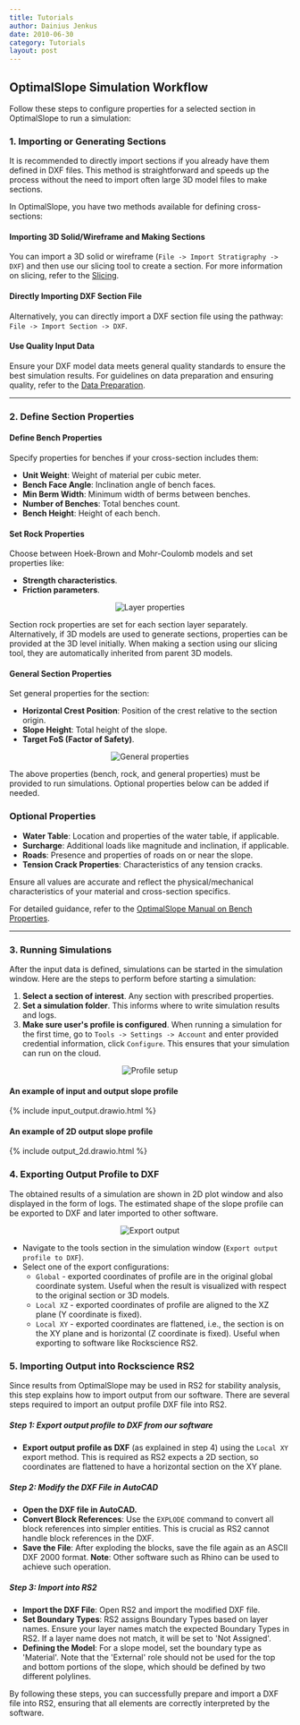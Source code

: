 ```yaml
---
title: Tutorials
author: Dainius Jenkus
date: 2010-06-30
category: Tutorials
layout: post
---
```


## OptimalSlope Simulation Workflow

Follow these steps to configure properties for a selected section in OptimalSlope to run a simulation:

### 1. Importing or Generating Sections

It is recommended to directly import sections if you already have them defined in DXF files. This method is straightforward and speeds up the process without the need to import often large 3D model files to make sections.

In OptimalSlope, you have two methods available for defining cross-sections:

#### Importing 3D Solid/Wireframe and Making Sections
You can import a 3D solid or wireframe (`File -> Import Stratigraphy -> DXF`) and then use our slicing tool to create a section. For more information on slicing, refer to the [Slicing](https://optimalslope.github.io/manual/pages/slicing/2-slicing/).

#### Directly Importing DXF Section File
Alternatively, you can directly import a DXF section file using the pathway: `File -> Import Section -> DXF`. 
#### Use Quality Input Data
Ensure your DXF model data meets general quality standards to ensure the best simulation results. For guidelines on data preparation and ensuring quality, refer to the [Data Preparation](https://optimalslope.github.io/manual/pages/Data%20Suitability/7-data/).

---
### 2. Define Section Properties

#### Define Bench Properties
Specify properties for benches if your cross-section includes them:
- **Unit Weight**: Weight of material per cubic meter.
- **Bench Face Angle**: Inclination angle of bench faces.
- **Min Berm Width**: Minimum width of berms between benches.
- **Number of Benches**: Total benches count.
- **Bench Height**: Height of each bench.

#### Set Rock Properties
Choose between Hoek-Brown and Mohr-Coulomb models and set properties like:
- **Strength characteristics**.
- **Friction parameters**.

<p align="center">
  <img src="https://OptimalSlope.github.io/manual/assets/tutorial/layer_properties.png" alt="Layer properties"/>
</p>

Section rock properties are set for each section layer separately. Alternatively, if 3D models are used to generate sections, properties can be provided at the 3D level initially. When making a section using our slicing tool, they are automatically inherited from parent 3D models.

#### General Section Properties
Set general properties for the section:
- **Horizontal Crest Position**: Position of the crest relative to the section origin.
- **Slope Height**: Total height of the slope.
- **Target FoS (Factor of Safety)**.

<p align="center">
  <img src="https://OptimalSlope.github.io/manual/assets/tutorial/general_properties.png" alt="General properties"/>
</p>

The above properties (bench, rock, and general properties) must be provided to run simulations. Optional properties below can be added if needed.

### Optional Properties
- **Water Table**: Location and properties of the water table, if applicable.
- **Surcharge**: Additional loads like magnitude and inclination, if applicable.
- **Roads**: Presence and properties of roads on or near the slope.
- **Tension Crack Properties**: Characteristics of any tension cracks.

Ensure all values are accurate and reflect the physical/mechanical characteristics of your material and cross-section specifics.

For detailed guidance, refer to the [OptimalSlope Manual on Bench Properties](https://optimalslope.github.io/manual/pages/properties/6-properties/#bench-properties).

---
### 3. Running Simulations

After the input data is defined, simulations can be started in the simulation window. Here are the steps to perform before starting a simulation:
1. **Select a section of interest**. Any section with prescribed properties.
2. **Set a simulation folder**. This informs where to write simulation results and logs.
3. **Make sure user's profile is configured**. When running a simulation for the first time, go to `Tools -> Settings -> Account` and enter provided credential information, click `Configure`. This ensures that your simulation can run on the cloud.

<p align="center">
  <img src="https://OptimalSlope.github.io/manual/assets/tutorial/profile_setup.png" alt="Profile setup"/>
</p>

#### An example of input and output slope profile

{% include input_output.drawio.html %}

#### An example of 2D output slope profile

{% include output_2d.drawio.html %}

### 4. Exporting Output Profile to DXF

The obtained results of a simulation are shown in 2D plot window and also displayed in the form of logs. The estimated shape of the slope profile can be exported to DXF and later imported to other software.

<p align="center">
  <img src="https://OptimalSlope.github.io/manual/assets/tutorial/export.png" alt="Export output"/>
</p>

- Navigate to the tools section in the simulation window (`Export output profile to DXF`).
- Select one of the export configurations:
    - `Global` - exported coordinates of profile are in the original global coordinate system. Useful when the result is visualized with respect to the original section or 3D models.
    - `Local XZ` - exported coordinates of profile are aligned to the XZ plane (Y coordinate is fixed).
    - `Local XY` - exported coordinates are flattened, i.e., the section is on the XY plane and is horizontal (Z coordinate is fixed). Useful when exporting to software like Rockscience RS2.

### 5. Importing Output into Rockscience RS2

Since results from OptimalSlope may be used in RS2 for stability analysis, this step explains how to import output from our software. There are several steps required to import an output profile DXF file into RS2.
##### Step 1: Export output profile to DXF from our software
 - **Export output profile as DXF** (as explained in step 4) using the `Local XY` export method. This is required as RS2 expects a 2D section, so coordinates are flattened to have a horizontal section on the XY plane.
##### Step 2: Modify the DXF File in AutoCAD
- **Open the DXF file in AutoCAD.**
- **Convert Block References**: Use the `EXPLODE` command to convert all block references into simpler entities. This is crucial as RS2 cannot handle block references in the DXF.
- **Save the File**: After exploding the blocks, save the file again as an ASCII DXF 2000 format.
**Note**: Other software such as Rhino can be used to achieve such operation.
##### Step 3: Import into RS2
- **Import the DXF File**: Open RS2 and import the modified DXF file.
- **Set Boundary Types**: RS2 assigns Boundary Types based on layer names. Ensure your layer names match the expected Boundary Types in RS2. If a layer name does not match, it will be set to 'Not Assigned'.
- **Defining the Model**: For a slope model, set the boundary type as 'Material'. Note that the 'External' role should not be used for the top and bottom portions of the slope, which should be defined by two different polylines.

By following these steps, you can successfully prepare and import a DXF file into RS2, ensuring that all elements are correctly interpreted by the software.
